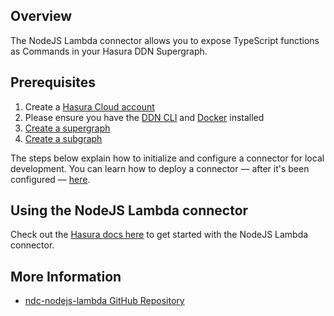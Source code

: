 ## Overview

The NodeJS Lambda connector allows you to expose TypeScript functions as Commands in your Hasura DDN Supergraph.

## Prerequisites

1. Create a [Hasura Cloud account](https://console.hasura.io)
2. Please ensure you have the [DDN CLI](https://hasura.io/docs/3.0/cli/installation) and [Docker](https://docs.docker.com/engine/install/) installed
3. [Create a supergraph](https://hasura.io/docs/3.0/getting-started/init-supergraph)
4. [Create a subgraph](https://hasura.io/docs/3.0/getting-started/init-subgraph)

The steps below explain how to initialize and configure a connector for local development. You can learn how to deploy a
connector — after it's been configured — [here](https://hasura.io/docs/3.0/getting-started/deployment/deploy-a-connector).

## Using the NodeJS Lambda connector

Check out the [Hasura docs here](https://hasura.io/docs/3.0/business-logic/typescript#add-the-typescript-connector-to-a-project) to get started with the NodeJS Lambda connector.

## More Information

- [ndc-nodejs-lambda GitHub Repository](https://github.com/hasura/ndc-nodejs-lambda)
